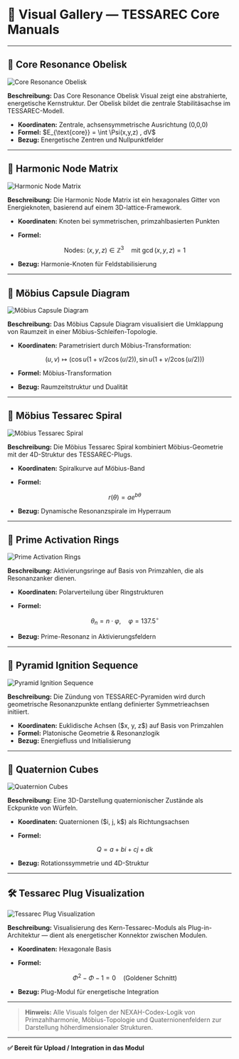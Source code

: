 # 🎨 Visual Gallery — TESSAREC Core Manuals

---

## 🧂 Core Resonance Obelisk

![Core Resonance Obelisk](./visuals/core_resonance_obelisk.png)

**Beschreibung:**
Das Core Resonance Obelisk Visual zeigt eine abstrahierte, energetische Kernstruktur. Der Obelisk bildet die zentrale Stabilitäsachse im TESSAREC-Modell.

* **Koordinaten:** Zentrale, achsensymmetrische Ausrichtung (0,0,0)
* **Formel:** \$E\_{\text{core}} = \int \Psi(x,y,z) , dV\$
* **Bezug:** Energetische Zentren und Nullpunktfelder

---

## 🔷 Harmonic Node Matrix

![Harmonic Node Matrix](./visuals/harmonic_node_matrix.png)

**Beschreibung:**
Die Harmonic Node Matrix ist ein hexagonales Gitter von Energieknoten, basierend auf einem 3D-lattice-Framework.

* **Koordinaten:** Knoten bei symmetrischen, primzahlbasierten Punkten
* **Formel:**

  $$
  \text{Nodes: } (x, y, z) \in \mathbb{Z}^3 \quad \text{mit } \gcd(x,y,z) = 1
  $$
* **Bezug:** Harmonie-Knoten für Feldstabilisierung

---

## 🎀 Möbius Capsule Diagram

![Möbius Capsule Diagram](./visuals/mobius_capsule_diagram.svg)

**Beschreibung:**
Das Möbius Capsule Diagram visualisiert die Umklappung von Raumzeit in einer Möbius-Schleifen-Topologie.

* **Koordinaten:** Parametrisiert durch Möbius-Transformation:

  $$
  (u, v) \mapsto (\cos u (1 + v/2 \cos(u/2)), \sin u (1 + v/2 \cos(u/2)))
  $$
* **Formel:** Möbius-Transformation
* **Bezug:** Raumzeitstruktur und Dualität

---

## 🎀 Möbius Tessarec Spiral

![Möbius Tessarec Spiral](./visuals/mobius_tessarec_spiral.png)

**Beschreibung:**
Die Möbius Tessarec Spiral kombiniert Möbius-Geometrie mit der 4D-Struktur des TESSAREC-Plugs.

* **Koordinaten:** Spiralkurve auf Möbius-Band
* **Formel:**

  $$
  r(\theta) = a e^{b \theta}
  $$
* **Bezug:** Dynamische Resonanzspirale im Hyperraum

---

## 🔵 Prime Activation Rings

![Prime Activation Rings](./visuals/prime_activation_rings.svg)

**Beschreibung:**
Aktivierungsringe auf Basis von Primzahlen, die als Resonanzanker dienen.

* **Koordinaten:** Polarverteilung über Ringstrukturen
* **Formel:**

  $$
  \theta_n = n \cdot \varphi, \quad \varphi = 137.5^\circ
  $$
* **Bezug:** Prime-Resonanz in Aktivierungsfeldern

---

## 🔺 Pyramid Ignition Sequence

![Pyramid Ignition Sequence](./visuals/pyramid_ignition_sequence.svg)

**Beschreibung:**
Die Zündung von TESSAREC-Pyramiden wird durch geometrische Resonanzpunkte entlang definierter Symmetrieachsen initiiert.

* **Koordinaten:** Euklidische Achsen (\$x, y, z\$) auf Basis von Primzahlen
* **Formel:** Platonische Geometrie & Resonanzlogik
* **Bezug:** Energiefluss und Initialisierung

---

## 🧫 Quaternion Cubes

![Quaternion Cubes](./visuals/quaternion_cubes.png)

**Beschreibung:**
Eine 3D-Darstellung quaternionischer Zustände als Eckpunkte von Würfeln.

* **Koordinaten:** Quaternionen (\$i, j, k\$) als Richtungsachsen
* **Formel:**

  $$
  Q = a + bi + cj + dk
  $$
* **Bezug:** Rotationssymmetrie und 4D-Struktur

---

## 🛠️ Tessarec Plug Visualization

![Tessarec Plug Visualization](./visuals/tessarec_plug_visualization.png)

**Beschreibung:**
Visualisierung des Kern-Tessarec-Moduls als Plug-in-Architektur — dient als energetischer Konnektor zwischen Modulen.

* **Koordinaten:** Hexagonale Basis
* **Formel:**

  $$
  \Phi^2 - \Phi - 1 = 0 \quad (\text{Goldener Schnitt})
  $$
* **Bezug:** Plug-Modul für energetische Integration

---

> **Hinweis:** Alle Visuals folgen der NEXAH-Codex-Logik von Primzahlharmonie, Möbius-Topologie und Quaternionenfeldern zur Darstellung höherdimensionaler Strukturen.

---

**✅ Bereit für Upload / Integration in das Modul**
